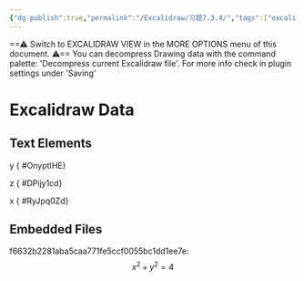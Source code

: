 ```yaml
---
{"dg-publish":true,"permalink":"/Excalidraw/习题7.3.4/","tags":["excalidraw"]}
---
```


==⚠  Switch to EXCALIDRAW VIEW in the MORE OPTIONS menu of this document. ⚠== You can decompress Drawing data with the command palette: 'Decompress current Excalidraw file'. For more info check in plugin settings under 'Saving'


# Excalidraw Data
## Text Elements
y
{ #OnyptIHE}


z
{ #DPijy1cd}


x
{ #RyJpq0Zd}


## Embedded Files
f6632b2281aba5caa771fe5ccf0055bc1dd1ee7e: $$x^{2} + y^{2} = 4$$

